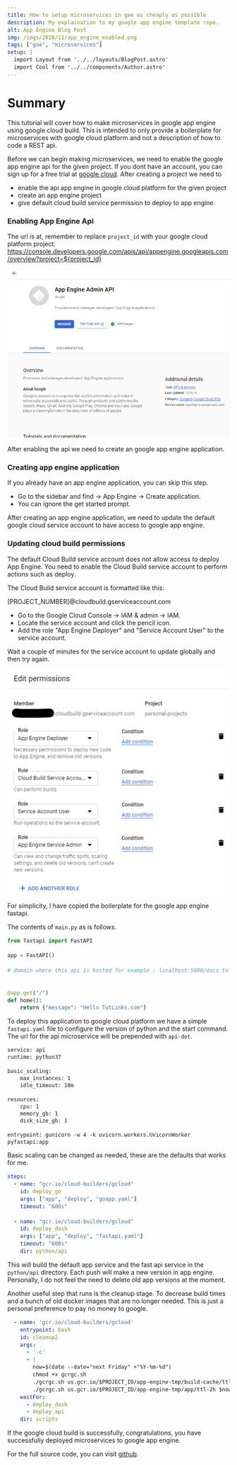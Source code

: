 ```yaml
---
title: How to setup microservices in gae as cheaply as possible
description: My explaination to my google app engine template repo.
alt: App Engine Blog Post
img: /imgs/2020/11/app_engine_enabled.png
tags: ["gae", "microservices"]
setup: |
  import Layout from '../../layouts/BlogPost.astro'
  import Cool from '../../components/Author.astro'
---
```


# Summary
This tutorial will cover how to make microservices in google app engine using google cloud build. This is intended to only provide a boilerplate for microservices with google cloud platform and not a description of how to code a REST api.


Before we can begin making microservices, we need to enable the google app engine api for the given project. If you dont have an account, you can sign up for a free trial at [google cloud](https://cloud.google.com/free/). After creating a project we need to

* enable the api app engine in google cloud platform for the given project
* create an app engine project
* give default cloud build service permission to deploy to app engine

### Enabling App Engine Api
The url is at, remember to replace `project_id` with your google cloud platform project.
https://console.developers.google.com/apis/api/appengine.googleapis.com/overview?project=${project_id}

![Enabled App Engine](/imgs/2020/11/app_engine_enabled.png)


After enabling the api we need to create an google app engine application.

### Creating app engine application


If you already have an app engine application, you can skip this step.

* Go to the sidebar and find -> App Engine -> Create application.
* You can ignore the get started prompt.


After creating an app engine application, we need to update the default google cloud service account to have access to google app engine.

### Updating cloud build permissions
The default Cloud Build service account does not allow access to deploy App Engine. You need to enable the Cloud Build service account to perform actions such as deploy.

The Cloud Build service account is formatted like this:

[PROJECT_NUMBER]@cloudbuild.gserviceaccount.com

* Go to the Google Cloud Console -> IAM & admin -> IAM.
* Locate the service account and click the pencil icon.
* Add the role "App Engine Deployer" and "Service Account User" to the service account.

Wait a couple of minutes for the service account to update globally and then try again.

![Enabled App Engine](/imgs/2020/11/google_app_engine_service.png)

For simplicity, I have copied the boilerplate for the google app engine fastapi.

The contents of `main.py` as is follows.

```python
from fastapi import FastAPI

app = FastAPI()

# domain where this api is hosted for example : localhost:5000/docs to see swagger documentation automagically generated.


@app.get("/")
def home():
    return {"message": "Hello TutLinks.com"}
```

To deploy this application to google cloud platform we have a simple `fastapi.yaml` file to configure the version of python and the start command. The url for the api microservice will be prepended with `api-dot`.

```
service: api
runtime: python37

basic_scaling:
    max_instances: 1
    idle_timeout: 10m

resources:
    cpu: 1
    memory_gb: 1
    disk_size_gb: 1

entrypoint: gunicorn -w 4 -k uvicorn.workers.UvicornWorker pyfastapi:app
```
Basic scaling can be changed as needed, these are the defaults that works for me.


```yaml
steps:
  - name: "gcr.io/cloud-builders/gcloud"
    id: deploy_go
    args: ["app", "deploy", "goapp.yaml"]
    timeout: "600s"
  
  - name: "gcr.io/cloud-builders/gcloud"
    id: deploy_dash
    args: ["app", "deploy", "fastapi.yaml"]
    timeout: "600s"
    dir: python/api
```

This will build the default app service and the fast api service in the `python/api` directory. Each push will make a new version in app engine. Personally, I do not feel the need to delete old app versions at the moment.

Another useful step that runs is the cleanup stage. To decrease build times and a bunch of old docker images that are no longer needed. This is just a personal preference to pay no money to google.

```yaml
  - name: 'gcr.io/cloud-builders/gcloud'
    entrypoint: bash
    id: cleanup2
    args:
      - '-c'
      - |
        now=$(date --date="next Friday" +"%Y-%m-%d")
        chmod +x gcrgc.sh
        ./gcrgc.sh us.gcr.io/$PROJECT_ID/app-engine-tmp/build-cache/ttl-7d/python-cache $now
        ./gcrgc.sh us.gcr.io/$PROJECT_ID/app-engine-tmp/app/ttl-2h $now
    waitFor:
      - deploy_dash
      - deploy_api
    dir: scripts
```


If the google cloud build is successfully, congratulations, you have successfully deployed microservices to google app engine.

For the full source code, you can visit [github](https://github.com/FriendlyUser/gae-microservices-template).